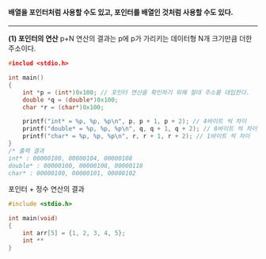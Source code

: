 #### 배열을 포인터처럼 사용할 수도 있고, 포인터를 배열인 것처럼 사용할 수도 있다. ####
____

**(1) 포인터의 연산**
p+N 연산의 결과는 p에 p가 가리키는 데이터형 N개 크기만큼 더한 주소이다.
```c
#includ <stdio.h>

int main()
{
	int *p = (int*)0x100; // 포인터 연산을 확인하기 위해 절대 주소를 대입한다.
	double *q = (double*)0x100;
	char *r = (char*)0x100;

	printf("int* = %p, %p, %p\n", p, p + 1, p + 2); // 4바이트 씩 차이
	printf("double* = %p, %p, %p\n", q, q + 1, q + 2); // 8바이트 씩 차이
	printf("char* = %p, %p, %p\n", r, r + 1, r + 2); // 1바이트 씩 차이	
}
/* 출력 결과
int* : 00000100, 00000104, 00000108
double* : 00000100, 00000108, 00000110
char* : 00000100, 00000101, 00000102
```

포인터 + 정수 연산의 결과
```c
#include <stdio.h>

int main(void)
{
	int arr[5] = {1, 2, 3, 4, 5};
	int **
}
```
